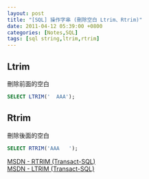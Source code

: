 ```yaml
---
layout: post
title: "[SQL] 操作字串 (刪除空白 Ltrim、Rtrim)"
date: 2011-04-12 05:39:00 +0800
categories: [Notes,SQL]
tags: [sql string,ltrim,rtrim]
---
```


## Ltrim
刪除前面的空白

```sql
SELECT LTRIM('  AAA');
```


## Rtrim
刪除後面的空白

```sql
SELECT RTRIM('AAA   ');
```

[MSDN - RTRIM (Transact-SQL)](https://learn.microsoft.com/zh-tw/sql/t-sql/functions/rtrim-transact-sql?view=sql-server-ver16)     
[MSDN - LTRIM (Transact-SQL)](https://learn.microsoft.com/zh-tw/sql/t-sql/functions/ltrim-transact-sql?view=sql-server-ver16)